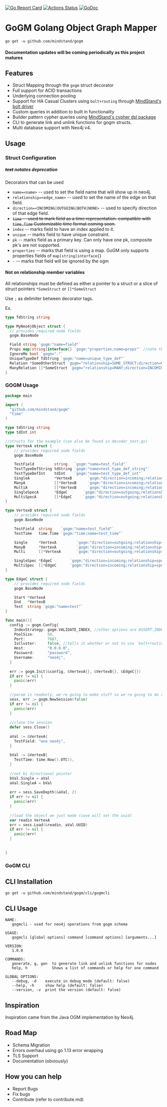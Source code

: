 [![Go Report Card](https://goreportcard.com/badge/github.com/mindstand/gogm)](https://goreportcard.com/report/github.com/mindstand/gogm)
[![Actions Status](https://github.com/mindstand/gogm/workflows/Go/badge.svg)](https://github.com/mindstand/gogm/actions)
[![GoDoc](https://godoc.org/github.com/mindstand/gogm?status.svg)](https://godoc.org/github.com/mindstand/gogm)
# GoGM Golang Object Graph Mapper

```
go get -u github.com/mindstand/gogm
```

#### Documentation updates will be coming periodically as this project matures

## Features
- Struct Mapping through the `gogm` struct decorator
- Full support for ACID transactions
- Underlying connection pooling
- Support for HA Casual Clusters using `bolt+routing` through [MindStand's bolt driver](https://github.com/mindstand/go-bolt)
- Custom queries in addition to built in functionality
- Builder pattern cypher queries using [MindStand's cypher dsl package](https://github.com/mindstand/go-cypherdsl)
- CLI to generate link and unlink functions for gogm structs.
- Multi database support with Neo4j v4.

## Usage

### Struct Configuration
##### <s>text</s> notates deprecation

Decorators that can be used
- `name=<name>` -- used to set the field name that will show up in neo4j.
- `relationship=<edge_name>` -- used to set the name of the edge on that field.
- `direction=<INCOMING|OUTGOING|BOTH|NONE>` -- used to specify direction of that edge field.
- <s>`time` -- used to mark field as a time representation. compatible with `time.Time` Customizable time format coming soon.</s>
- `index` -- marks field to have an index applied to it.
- `unique` -- marks field to have unique constraint.
- `pk` -- marks field as a primary key. Can only have one pk, composite pk's are not supported.
- `properties` -- marks that field is using a map. GoGM only supports properties fields of `map[string]interface{}`
- `-` -- marks that field will be ignored by the ogm

#### Not on relationship member variables
All relationships must be defined as either a pointer to a struct or a slice of struct pointers `*SomeStruct` or `[]*SomeStruct`

Use `;` as delimiter between decorator tags.

Ex.

```go
type TdString string

type MyNeo4jObject struct {
  // provides required node fields
  gogm.BaseNode

  Field string `gogm:"name=field"`
  Props map[string]interface{} `gogm:"properties;name=props"` //note that this would show up as `props.<key>` in neo4j
  IgnoreMe bool `gogm="-"`
  UniqueTypeDef TdString `gogm:"name=unique_type_def"`
  Relation *SomeOtherStruct `gogm="relationship=SOME_STRUCT;direction=OUTGOING"`
  ManyRelation []*SomeStruct `gogm="relationship=MANY;direction=INCOMING"`
}

```

### GOGM Usage
```go
package main

import (
  "github.com/mindstand/gogm"
  "time"
)

type tdString string
type tdInt int

//structs for the example (can also be found in decoder_test.go)
type VertexA struct {
    // provides required node fields
	gogm.BaseNode

	TestField         string   `gogm:"name=test_field"`
	TestTypeDefString tdString `gogm:"name=test_type_def_string"`
	TestTypeDefInt    tdInt    `gogm:"name=test_type_def_int"`
	SingleA           *VertexB       `gogm:"direction=incoming;relationship=test_rel"`
	ManyA             []*VertexB     `gogm:"direction=incoming;relationship=testm2o"`
	MultiA            []*VertexB     `gogm:"direction=incoming;relationship=multib"`
	SingleSpecA       *EdgeC       `gogm:"direction=outgoing;relationship=special_single"`
	MultiSpecA        []*EdgeC     `gogm:"direction=outgoing;relationship=special_multi"`
}

type VertexB struct {
    // provides required node fields
	gogm.BaseNode

	TestField  string    `gogm:"name=test_field"`
	TestTime   time.Time `gogm:"time;name=test_time"`

	Single     *VertexA         `gogm:"direction=outgoing;relationship=test_rel"`
	ManyB      *VertexA         `gogm:"direction=incoming;relationship=testm2o"`
	Multi      []*VertexA       `gogm:"direction=outgoing;relationship=multib"`

	SingleSpec *EdgeC        `gogm:"direction=incoming;relationship=special_single"`
	MultiSpec  []*EdgeC      `gogm:"direction=incoming;relationship=special_multi"`
}

type EdgeC struct {
    // provides required node fields
	gogm.BaseNode

	Start *VertexA
	End   *VertexB
	Test  string `gogm:"name=test"`
}

func main(){
  config := gogm.Config{
    IndexStrategy: gogm.VALIDATE_INDEX, //other options are ASSERT_INDEX and IGNORE_INDEX
    PoolSize:      50,
    Port:          7687,
    IsCluster:     false, //tells it whether or not to use `bolt+routing`
    Host:          "0.0.0.0",
    Password:      "password",
    Username:      "neo4j",
  }
  
  err := gogm.Init(&config, &VertexA{}, &VertexB{}, &EdgeC{})
  if err != nil {
    panic(err)
  }
  
  //param is readonly, we're going to make stuff so we're going to do read write
  sess, err := gogm.NewSession(false) 
  if err != nil {
    panic(err)
  }
  
  //close the session
  defer sess.Close()
  
  aVal := &VertexA{
    TestField: "woo neo4j",
  }
  
  bVal := &VertexB{
    TestTime: time.Now().UTC(),
  }
  
  //set bi directional pointer
  bVal.Single = aVal
  aVal.SingleA = bVal
  
  err = sess.SaveDepth(&aVal, 2)
  if err != nil {
    panic(err)
  }
  
  //load the object we just made (save will set the uuid)
  var readin VertexA
  err = sess.Load(&readin, aVal.UUID)
  if err != nil {
    panic(err)
  }
  
  
}

```

### GoGM CLI

## CLI Installation
```
go get -u github.com/mindstand/gogm/cli/gogmcli
```

## CLI Usage
```
NAME:
   gogmcli - used for neo4j operations from gogm schema

USAGE:
   gogmcli [global options] command [command options] [arguments...]

VERSION:
   1.0.0

COMMANDS:
   generate, g, gen  to generate link and unlink functions for nodes
   help, h           Shows a list of commands or help for one command

GLOBAL OPTIONS:
   --debug, -d    execute in debug mode (default: false)
   --help, -h     show help (default: false)
   --version, -v  print the version (default: false)
```

## Inspiration
Inspiration came from the Java OGM implementation by Neo4j.

## Road Map
- Schema Migration
- Errors overhaul using go 1.13 error wrapping
- TLS Support
- Documentation (obviously)

## How you can help
- Report Bugs
- Fix bugs
- Contribute (refer to contribute.md)
